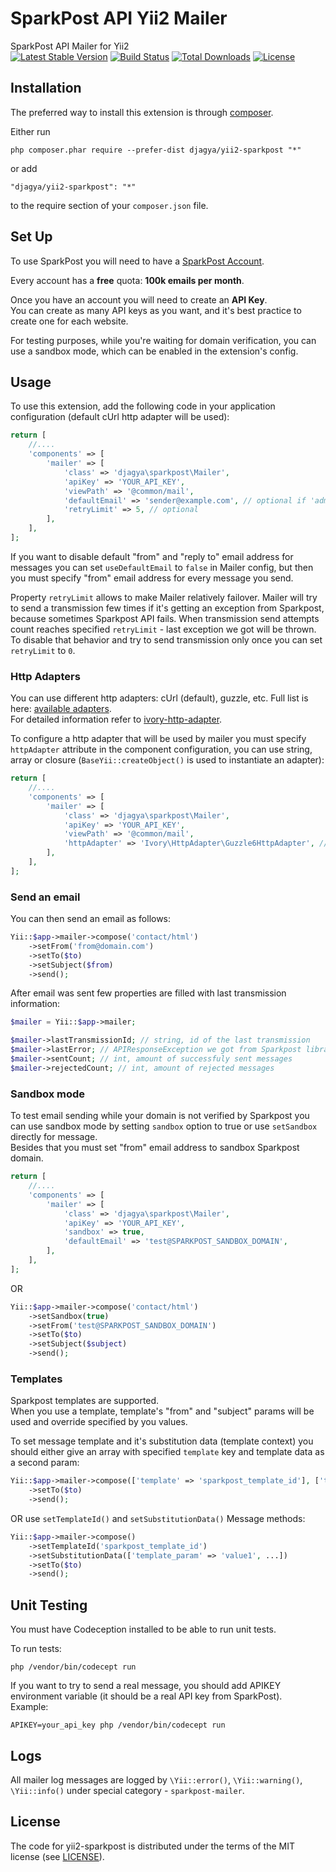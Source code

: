 SparkPost API Yii2 Mailer
======================
SparkPost API Mailer for Yii2  
[![Latest Stable Version](https://poser.pugx.org/djagya/yii2-sparkpost/v/stable)](https://packagist.org/packages/djagya/yii2-sparkpost) [![Build Status](https://travis-ci.org/djagya/yii2-sparkpost.svg)](https://travis-ci.org/djagya/yii2-sparkpost) [![Total Downloads](https://poser.pugx.org/djagya/yii2-sparkpost/downloads)](https://packagist.org/packages/djagya/yii2-sparkpost) [![License](https://poser.pugx.org/djagya/yii2-sparkpost/license)](https://packagist.org/packages/djagya/yii2-sparkpost)



Installation
------------

The preferred way to install this extension is through [composer](http://getcomposer.org/download/).

Either run

```
php composer.phar require --prefer-dist djagya/yii2-sparkpost "*"
```

or add

```
"djagya/yii2-sparkpost": "*"
```

to the require section of your `composer.json` file.


Set Up
------

To use SparkPost you will need to have a [SparkPost Account](https://www.sparkpost.com/). 

Every account has a **free** quota: **100k emails per month**. 

Once you have an account you will need to create an **API Key**.  
You can create as many API keys as you want, and it's best practice to create one for each website.  

For testing purposes, while you're waiting for domain verification, you can use a sandbox mode, which can be enabled in the extension's config.

Usage
-----

To use this extension, add the following code in your application configuration (default cUrl http adapter will be used):

```php 
return [
    //....
    'components' => [
        'mailer' => [
            'class' => 'djagya\sparkpost\Mailer',
            'apiKey' => 'YOUR_API_KEY',
            'viewPath' => '@common/mail',
            'defaultEmail' => 'sender@example.com', // optional if 'adminEmail' app param is specified or 'useDefaultEmail' is false
            'retryLimit' => 5, // optional
        ],
    ],
];
```

If you want to disable default "from" and "reply to" email address for messages you can set `useDefaultEmail` to `false` in Mailer config, but then you must specify "from" email address for every message you send.

Property `retryLimit` allows to make Mailer relatively failover.
Mailer will try to send a transmission few times if it's getting an exception from Sparkpost, because sometimes Sparkpost API fails.
When transmission send attempts count reaches specified `retryLimit` - last exception we got will be thrown.
To disable that behavior and try to send transmission only once you can set `retryLimit` to `0`.

### Http Adapters

You can use different http adapters: cUrl (default), guzzle, etc. Full list is here: [available adapters](https://github.com/egeloen/ivory-http-adapter/blob/master/doc/adapters.md).  
For detailed information refer to [ivory-http-adapter](https://github.com/egeloen/ivory-http-adapter).

To configure a http adapter that will be used by mailer you must specify `httpAdapter` attribute in the component configuration, you can use string, array or closure (`BaseYii::createObject()` is used to instantiate an adapter):

```php 
return [
    //....
    'components' => [
        'mailer' => [
            'class' => 'djagya\sparkpost\Mailer',
            'apiKey' => 'YOUR_API_KEY',
            'viewPath' => '@common/mail',
            'httpAdapter' => 'Ivory\HttpAdapter\Guzzle6HttpAdapter', // OR array or closure
        ],
    ],
];
```

### Send an email

You can then send an email as follows:

```php
Yii::$app->mailer->compose('contact/html')
    ->setFrom('from@domain.com')
    ->setTo($to)
    ->setSubject($from)
    ->send();
```

After email was sent few properties are filled with last transmission information:

```php
$mailer = Yii::$app->mailer;

$mailer->lastTransmissionId; // string, id of the last transmission
$mailer->lastError; // APIResponseException we got from Sparkpost library with detailed information from the response
$mailer->sentCount; // int, amount of successfuly sent messages
$mailer->rejectedCount; // int, amount of rejected messages
```

### Sandbox mode

To test email sending while your domain is not verified by Sparkpost you can use sandbox mode by setting `sandbox` option to true or use `setSandbox` directly for message.  
Besides that you must set "from" email address to sandbox Sparkpost domain. 

```php 
return [
    //....
    'components' => [
        'mailer' => [
            'class' => 'djagya\sparkpost\Mailer',
            'apiKey' => 'YOUR_API_KEY',
            'sandbox' => true,
            'defaultEmail' => 'test@SPARKPOST_SANDBOX_DOMAIN',
        ],
    ],
];
```

OR

```php 
Yii::$app->mailer->compose('contact/html')
    ->setSandbox(true)
    ->setFrom('test@SPARKPOST_SANDBOX_DOMAIN')
    ->setTo($to)
    ->setSubject($subject)
    ->send();
```

### Templates

Sparkpost templates are supported.  
When you use a template, template's "from" and "subject" params will be used and override specified by you values.

To set message template and it's substitution data (template context) you should either give an array with specified `template` key and template data as a second param:

```php 
Yii::$app->mailer->compose(['template' => 'sparkpost_template_id'], ['template_param' => 'value1', ...])
    ->setTo($to)
    ->send();
```

OR use `setTemplateId()` and `setSubstitutionData()` Message methods:

```php
Yii::$app->mailer->compose()
    ->setTemplateId('sparkpost_template_id')
    ->setSubstitutionData(['template_param' => 'value1', ...])
    ->setTo($to)
    ->send();
```

Unit Testing
------------

You must have Codeception installed to be able to run unit tests.

To run tests:  
```
php /vendor/bin/codecept run
```

If you want to try to send a real message, you should add APIKEY environment variable (it should be a real API key from SparkPost).  
Example:  
```
APIKEY=your_api_key php /vendor/bin/codecept run
```


Logs
----

All mailer log messages are logged by `\Yii::error()`, `\Yii::warning()`, `\Yii::info()` under special category - `sparkpost-mailer`.

License
-------

The code for yii2-sparkpost is distributed under the terms of the MIT license (see [LICENSE](LICENSE)).
